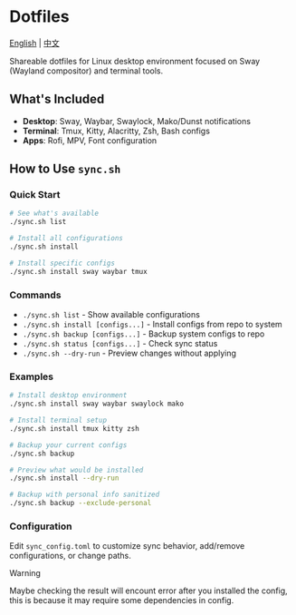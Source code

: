 # Dotfiles

[English](README.md) | [中文](README.zh-cn.md)

Shareable dotfiles for Linux desktop environment focused on Sway (Wayland compositor) and terminal tools.

## What's Included

- **Desktop**: Sway, Waybar, Swaylock, Mako/Dunst notifications
- **Terminal**: Tmux, Kitty, Alacritty, Zsh, Bash configs  
- **Apps**: Rofi, MPV, Font configuration

## How to Use `sync.sh`

### Quick Start
```bash
# See what's available
./sync.sh list

# Install all configurations  
./sync.sh install

# Install specific configs
./sync.sh install sway waybar tmux
```

### Commands
- `./sync.sh list` - Show available configurations
- `./sync.sh install [configs...]` - Install configs from repo to system
- `./sync.sh backup [configs...]` - Backup system configs to repo  
- `./sync.sh status [configs...]` - Check sync status
- `./sync.sh --dry-run` - Preview changes without applying

### Examples
```bash
# Install desktop environment
./sync.sh install sway waybar swaylock mako

# Install terminal setup
./sync.sh install tmux kitty zsh

# Backup your current configs
./sync.sh backup

# Preview what would be installed
./sync.sh install --dry-run

# Backup with personal info sanitized
./sync.sh backup --exclude-personal
```

### Configuration

Edit `sync_config.toml` to customize sync behavior, add/remove configurations, or change paths.


> [!WARNING]
> Maybe checking the result will encount error after you installed the config, this is because it may require some dependencies in config.


